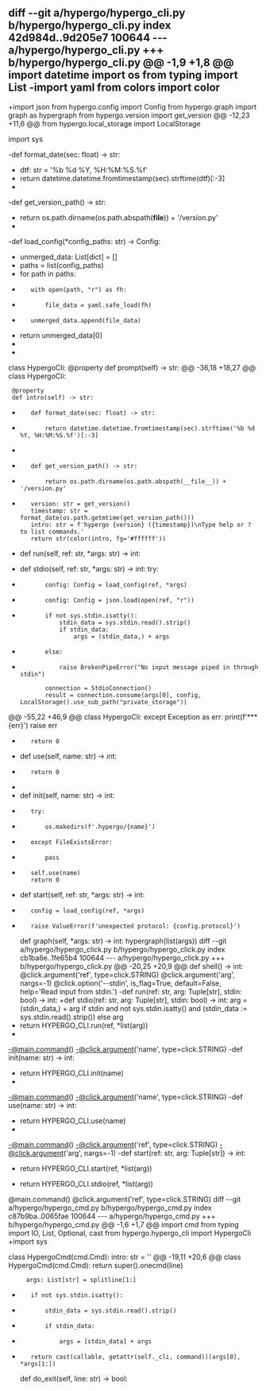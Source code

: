 diff --git a/hypergo/hypergo_cli.py b/hypergo/hypergo_cli.py
index 42d984d..9d205e7 100644
--- a/hypergo/hypergo_cli.py
+++ b/hypergo/hypergo_cli.py
@@ -1,9 +1,8 @@
 import datetime
 import os
 from typing import List
-import yaml
 from colors import color
-
+import json
 from hypergo.config import Config
 from hypergo.graph import graph as hypergraph
 from hypergo.version import get_version
@@ -12,23 +11,6 @@ from hypergo.local_storage import LocalStorage
 
 import sys
 
-def format_date(sec: float) -> str:
-    dtf: str = '%b %d %Y, %H:%M:%S.%f'
-    return datetime.datetime.fromtimestamp(sec).strftime(dtf)[:-3]
-
-def get_version_path() -> str:
-    return os.path.dirname(os.path.abspath(__file__)) + '/version.py'
-
-def load_config(*config_paths: str) -> Config:
-    unmerged_data: List[dict] = []
-    paths = list(config_paths)
-    for path in paths:
-        with open(path, "r") as fh:
-            file_data = yaml.safe_load(fh)
-        unmerged_data.append(file_data)
-    return unmerged_data[0]
-
-
 class HypergoCli:
     @property
     def prompt(self) -> str:
@@ -36,18 +18,27 @@ class HypergoCli:
 
     @property
     def intro(self) -> str:
+        def format_date(sec: float) -> str:
+            return datetime.datetime.fromtimestamp(sec).strftime('%b %d %Y, %H:%M:%S.%f')[:-3]
+
+        def get_version_path() -> str:
+            return os.path.dirname(os.path.abspath(__file__)) + '/version.py'
+
         version: str = get_version()
         timestamp: str = format_date(os.path.getmtime(get_version_path()))
         intro: str = f'hypergo {version} ({timestamp})\nType help or ? to list commands.'
         return str(color(intro, fg='#ffffff'))
 
-    def run(self, ref: str, *args: str) -> int:
+    def stdio(self, ref: str, *args: str) -> int:
         try:
-            config: Config = load_config(ref, *args)
+            config: Config = json.load(open(ref, "r"))
+
             if not sys.stdin.isatty():
                 stdin_data = sys.stdin.read().strip()
                 if stdin_data:
                     args = (stdin_data,) + args
+            else:
+                raise BrokenPipeError("No input message piped in through stdin")
 
             connection = StdioConnection()
             result = connection.consume(args[0], config, LocalStorage().use_sub_path("private_storage"))
@@ -55,22 +46,9 @@ class HypergoCli:
         except Exception as err:
             print(f'*** {err}')
             raise err
-        return 0
 
-    def use(self, name: str) -> int:
-        return 0
-
-    def init(self, name: str) -> int:
-        try:
-            os.makedirs(f'.hypergo/{name}')
-        except FileExistsError:
-            pass
-        self.use(name)
         return 0
 
-    def start(self, ref: str, *args: str) -> int:
-        config = load_config(ref, *args)
-        raise ValueError(f'unexpected protocol: {config.protocol}')
 
     def graph(self, *args: str) -> int:
         hypergraph(list(args))
diff --git a/hypergo/hypergo_click.py b/hypergo/hypergo_click.py
index cb1ba6e..1fe65b4 100644
--- a/hypergo/hypergo_click.py
+++ b/hypergo/hypergo_click.py
@@ -20,25 +20,9 @@ def shell() -> int:
 @click.argument('ref', type=click.STRING)
 @click.argument('arg', nargs=-1)
 @click.option('--stdin', is_flag=True, default=False, help='Read input from stdin.')
-def run(ref: str, arg: Tuple[str], stdin: bool) -> int:
+def stdio(ref: str, arg: Tuple[str], stdin: bool) -> int:
     arg = (stdin_data,) + arg if stdin and not sys.stdin.isatty() and (stdin_data := sys.stdin.read().strip()) else arg
-    return HYPERGO_CLI.run(ref, *list(arg))
-
-@main.command()
-@click.argument('name', type=click.STRING)
-def init(name: str) -> int:
-    return HYPERGO_CLI.init(name)
-
-@main.command()
-@click.argument('name', type=click.STRING)
-def use(name: str) -> int:
-    return HYPERGO_CLI.use(name)
-
-@main.command()
-@click.argument('ref', type=click.STRING)
-@click.argument('arg', nargs=-1)
-def start(ref: str, arg: Tuple[str]) -> int:
-    return HYPERGO_CLI.start(ref, *list(arg))
+    return HYPERGO_CLI.stdio(ref, *list(arg))
 
 @main.command()
 @click.argument('ref', type=click.STRING)
diff --git a/hypergo/hypergo_cmd.py b/hypergo/hypergo_cmd.py
index c87b9ba..0065fae 100644
--- a/hypergo/hypergo_cmd.py
+++ b/hypergo/hypergo_cmd.py
@@ -1,6 +1,7 @@
 import cmd
 from typing import IO, List, Optional, cast
 from hypergo.hypergo_cli import HypergoCli
+import sys
 
 class HypergoCmd(cmd.Cmd):
     intro: str = ''
@@ -19,11 +20,6 @@ class HypergoCmd(cmd.Cmd):
             return super().onecmd(line)
 
         args: List[str] = splitline[1:]
-        if not sys.stdin.isatty():
-            stdin_data = sys.stdin.read().strip()
-            if stdin_data:
-                args = [stdin_data] + args
-
         return cast(callable, getattr(self._cli, command))(args[0], *args[1:])
 
     def do_exit(self, line: str) -> bool:
